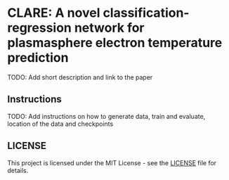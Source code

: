 # CLARE: A novel classification-regression network for plasmasphere electron temperature prediction

TODO: Add short description and link to the paper

## Instructions

TODO: Add instructions on how to generate data, train and evaluate, location of the data and checkpoints

## LICENSE
This project is licensed under the MIT License - see the [LICENSE](LICENSE) file for details.